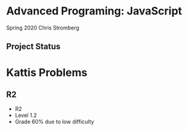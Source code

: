 # Advanced Programing: JavaScript
Spring 2020
Chris Stromberg
## Project Status

# Kattis Problems
## R2
- R2
- Level 1.2
- Grade 60% due to low difficulty